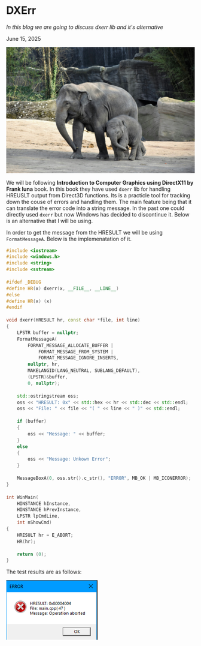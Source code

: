 # DXErr

*In this blog we are going to discuss dxerr lib and it's alternative*

June 15, 2025

![err](../assets/dxerr.jpg)

We will be following **Introduction to Computer Graphics using DirectX11 by Frank luna** book. In this book they have used `dxerr` lib for handling HREUSLT output from Direct3D functions. Its is a practicle tool for tracking down the couse of errors and handling them. The main feature being that it can translate the error code into a string message. In the past one could directly used `dxerr` but now Windows has decided to discontinue it. Below is an alternative that I will be using. 

In order to get the message from the HRESULT we will be using `FormatMessageA`. Below is the implemenatation of it. 

```cpp
#include <iostream>
#include <windows.h>
#include <string>
#include <sstream>

#ifdef _DEBUG
#define HR(x) dxerr(x, __FILE__, __LINE__)
#else
#define HR(x) (x)
#endif

void dxerr(HRESULT hr, const char *file, int line)
{
    LPSTR buffer = nullptr;
    FormatMessageA(
        FORMAT_MESSAGE_ALLOCATE_BUFFER |
            FORMAT_MESSAGE_FROM_SYSTEM |
            FORMAT_MESSAGE_IGNORE_INSERTS,
        nullptr, hr,
        MAKELANGID(LANG_NEUTRAL, SUBLANG_DEFAULT),
        (LPSTR)&buffer,
        0, nullptr);

    std::ostringstream oss;
    oss << "HRESULT: 0x" << std::hex << hr << std::dec << std::endl;
    oss << "File: " << file << "( " << line << " )" << std::endl;

    if (buffer)
    {
        oss << "Message: " << buffer;
    }
    else
    {
        oss << "Message: Unkown Error";
    }

    MessageBoxA(0, oss.str().c_str(), "ERROR", MB_OK | MB_ICONERROR);
}

int WinMain(
    HINSTANCE hInstance,
    HINSTANCE hPrevInstance,
    LPSTR lpCmdLine,
    int nShowCmd)
{
    HRESULT hr = E_ABORT;
    HR(hr);

    return (0);
}
```

The test results are as follows:

![err](../assets/error.png)

